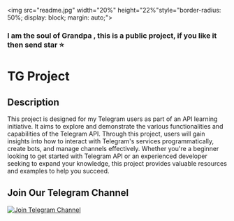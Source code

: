 <img src="readme.jpg" width="20%" height="22%"style="border-radius: 50%; display: block; margin: auto;">

### I am the soul of Grandpa , this is a public project, if you like it then send star ⭐ 

# TG Project

## Description
This project is designed for my Telegram users as part of an API learning initiative. It aims to explore and demonstrate the various functionalities and capabilities of the Telegram API. Through this project, users will gain insights into how to interact with Telegram's services programmatically, create bots, and manage channels effectively. Whether you're a beginner looking to get started with Telegram API or an experienced developer seeking to expand your knowledge, this project provides valuable resources and examples to help you succeed.

## Join Our Telegram Channel

[![Join Telegram Channel](https://img.shields.io/badge/Join-Telegram-blue)](https://t.me/Universe_teach)
